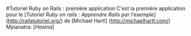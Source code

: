 #Tutoriel Ruby on Rails : première application
C'est la première application pour le
[*Tutoriel Ruby on rails : Apprendre Rails par l'exemple*] (http://railstutoriel.org/)
de [Michael Hartl] (http://michaelhartl.com/)
Mpianatra: [*Hasina*]
